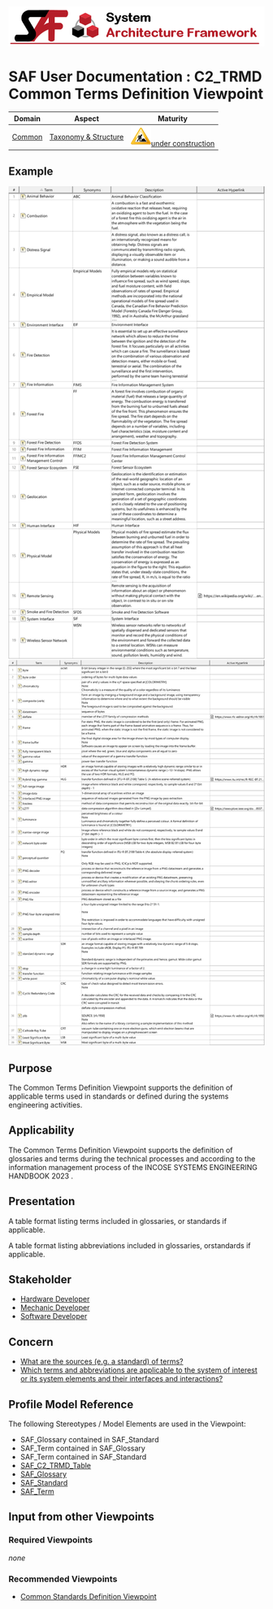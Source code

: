 ![System Architecture Framework](../diagrams/Banner_SAF.png)
# SAF User Documentation : **C2_TRMD** Common Terms Definition Viewpoint
|**Domain**|**Aspect**|**Maturity**|
| --- | --- | --- |
|[Common](../domains.md#Domain-Common)|[Taxonomy & Structure](../aspects.md#Aspect-Taxonomy-&-Structure)|![Under Construction](../diagrams/Under_construction_icon-yellow.svg )[under construction](../using-saf/maturity.md#under-construction)|
## Example
![Common-Terms-Definition-Viewpoint-primary-example.svg](../diagrams/vp-examples/Common-Terms-Definition-Viewpoint-primary-example.svg)
![Common-Terms-Definition-Viewpoint-primary-example-1.svg](../diagrams/vp-examples/Common-Terms-Definition-Viewpoint-primary-example-1.svg)
## Purpose
The Common Terms Definition Viewpoint supports the definition of applicable terms used in standards or defined during the systems engineering activities.
## Applicability
The Common Terms Definition Viewpoint supports the definition of glossaries and terms during the technical processes and according to the information management process  of the INCOSE SYSTEMS ENGINEERING HANDBOOK 2023 .
## Presentation
A table format listing terms included in glossaries, or standards if applicable.

A table format listing abbreviations included in glossaries, orstandards if applicable.

## Stakeholder
* [Hardware Developer](../stakeholders.md#Hardware-Developer)
* [Mechanic Developer](../stakeholders.md#Mechanic-Developer)
* [Software Developer](../stakeholders.md#Software-Developer)
## Concern
* [What are the sources (e.g. a standard) of terms?](../concerns.md#_2021x_2_8710274_1701365358930_669398_98281)
* [Which terms and abbreviations are applicable to the system of interest or its system elements and their interfaces and interactions?](../concerns.md#_2021x_2_8710274_1701365325155_727486_98279)
## Profile Model Reference
The following Stereotypes / Model Elements are used in the Viewpoint:
* SAF_Glossary contained in SAF_Standard
* SAF_Term contained in SAF_Glossary
* SAF_Term contained in SAF_Standard
* [SAF_C2_TRMD_Table](../stereotypes.md#saf_c2_trmd_table)
* [SAF_Glossary](../stereotypes.md#saf_glossary)
* [SAF_Standard](../stereotypes.md#saf_standard)
* [SAF_Term](../stereotypes.md#saf_term)
## Input from other Viewpoints
### Required Viewpoints
*none*
### Recommended Viewpoints
* [Common Standards Definition Viewpoint](Common-Standards-Definition-Viewpoint.md)
